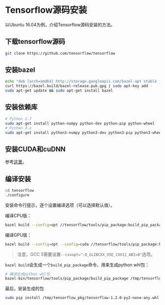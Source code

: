 # Tensorflow源码安装

以Ubuntu 16.04为例，介绍Tensorflow源码安装的方法。

## 下载tensorflow源码

```sh
git clone https://github.com/tensorflow/tensorflow
```

## 安装bazel

```sh
echo "deb [arch=amd64] http://storage.googleapis.com/bazel-apt stable jdk1.8" | sudo tee /etc/apt/sources.list.d/bazel.list
curl https://bazel.build/bazel-release.pub.gpg | sudo apt-key add -
sudo apt-get update && sudo apt-get install bazel
```

## 安装依赖库

```sh
# Python 2.7
sudo apt-get install python-numpy python-dev python-pip python-wheel
# Python 3.x
sudo apt-get install python3-numpy python3-dev python3-pip python3-wheel
```

## 安装CUDA和cuDNN

参考[这里](gpu.md#CUDA和cuDNN)。

## 编译安装

```sh
cd tensorflow
./configure
```

安装命令行提示，逐个设置编译选项（可以选择默认值）。

编译CPU版：

```sh
bazel build --config=opt //tensorflow/tools/pip_package:build_pip_package
```

编译GPU版：

```sh
bazel build --config=opt --config=cuda //tensorflow/tools/pip_package:build_pip_package 
```

> 注意，GCC 5需要设置`--cxxopt="-D_GLIBCXX_USE_CXX11_ABI=0"`选项。

`bazel build`会生成一个`build_pip_package`命令，用来生成python whl包：

```sh
# 编译生成python whl包
bazel-bin/tensorflow/tools/pip_package/build_pip_package /tmp/tensorflow_pkg
```

最后，安装生成的包

```sh
sudo pip install /tmp/tensorflow_pkg/tensorflow-1.2.0-py2-none-any.whl
```